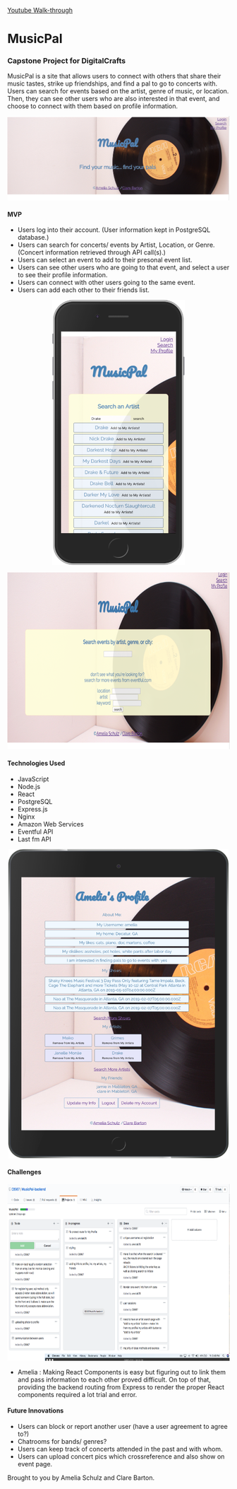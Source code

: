 [Youtube Walk-through](https://youtu.be/VyFSkcGR8kI)

<h1>MusicPal</h1>
<h3>Capstone Project for DigitalCrafts</h3>
<p>MusicPal is a site that allows users to connect with others that share their music tastes, strike up friendships, and find a pal to go to concerts with. Users can search for events based on the artist, genre of music, or location. Then, they can see other users who are also interested in that event, and choose to connect with them based on profile information.

![MusicPal Home](README-images/musicpal-home.png)
<h4>MVP</h4>
<ul>
<li>Users log into their account. (User information kept in PostgreSQL database.)</li>
<li>Users can search for concerts/ events by Artist, Location, or Genre. (Concert information retrieved through API call(s).)</li>
<li>Users can select an event to add to their presonal event list.</li>
<li>Users can see other users who are going to that event, and select a user to see their profile information.</li>
<li>Users can connect with other users going to the same event.</li>
<li>Users can add each other to their friends list.</li>

</ul>




<p align='center'>
  <img src='README-images/search-artist-iphone.png' width='300' height='600'></img>
</p>


<p align='center'>
    <img src='README-images/event-search.png' width='700' height='400'></img>
</p>



<h4>Technologies Used</h4>
<ul>
<li>JavaScript</li>
<li>Node.js </li>
<li>React</li>
<li>PostgreSQL</li>
<li>Express.js</li>
<li>Nginx</li>
<li>Amazon Web Services</li>
<li>Eventful API</li>
<li>Last fm API</li>
</ul>


<p align='center'>
<img src='README-images/profile-ipad.png' width='500' height = '700'></img>
</p>

<h4>Challenges</h4>
<p align='center'>
<img src='README-images/whiteboarding-musicpal.png' width=600 height='400'></img>
  </p>

- Amelia : Making React Components is easy but figuring out to link them and pass information to each other proved difficult. On top of that, providing the backend routing from Express to render the proper React components required a lot trial and error. 

<h4>Future Innovations</h4>
<ul>
<li>Users can block or report another user (have a user agreement to agree to?)</li>
<li>Chatrooms for bands/ genres?</li>
<li>Users can keep track of concerts attended in the past and with whom.</li>
<li>Users can upload concert pics which crossreference and also show on event page.</li>

</ul>

<p>Brought to you by Amelia Schulz and Clare Barton.</h4>
